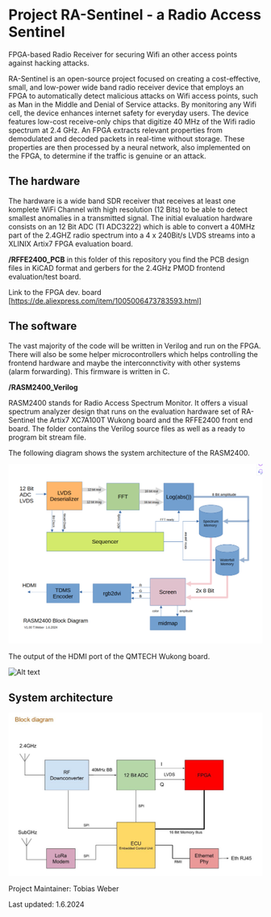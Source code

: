# Project RA-Sentinel - a Radio Access Sentinel
FPGA-based Radio Receiver for securing Wifi an other access points against hacking attacks.

RA-Sentinel is an open-source project focused on creating a cost-effective, small, and low-power wide band radio receiver device that employs an FPGA to automatically detect malicious attacks on Wifi access points, such as Man in the Middle and Denial of Service attacks. By monitoring any Wifi cell, the device enhances internet safety for everyday users.
The device features low-cost receive-only chips that digitize 40 MHz of the Wifi radio spectrum at 2.4 GHz. An FPGA extracts relevant properties from demodulated and decoded packets in real-time without storage. These properties are then processed by a neural network, also implemented on the FPGA, to determine if the traffic is genuine or an attack.

## The hardware

The hardware is a wide band SDR receiver that receives at least one komplete WiFi Channel with high resolution (12 Bits) to be able to detect smallest anomalies in a transmitted signal. The initial evaluation hardware consists on an 12 Bit ADC (TI ADC3222) which is able to convert a 40MHz part of the 2.4GHZ radio spectrum into a 4 x 240Bit/s LVDS streams into a XLINIX Artix7 FPGA evaluation board.

**/RFFE2400_PCB** in this folder of this repository you find the PCB design files in KiCAD format and gerbers for the 2.4GHz PMOD frontend evaluation/test board.

Link to the FPGA dev. board
[https://de.aliexpress.com/item/1005006473783593.html]


## The software

The vast majority of the code will be written in Verilog and run on the FPGA. There will also be some helper microcontrollers which helps controlling the frontend hardware and maybe the interconnctivity with other systems (alarm forwarding). This firmware is written in C. 

**/RASM2400_Verilog**

RASM2400 stands for Radio Access Spectrum Monitor. It offers a visual spectrum analyzer design that runs on the evaluation hardware set of RA-Sentinel the Artix7 XC7A100T Wukong board and the RFFE2400 front end board.
The folder contains the Verilog source files as well as a ready to program bit stream file. 

The following diagram shows the system architecture of the RASM2400.

![Alt text](/RASM2400_Blockdiagram.png "RASM2400 Block Diagram")

The output of the HDMI port of the QMTECH Wukong board.

![Alt text](/RASM2400_screenshot.png "Screenshot of the RASM2400 HDMI output")

## System architecture

![Alt text](/RAsentinel-Blockdiagram.JPG "RA-Sentinel Block Diagram")

Project Maintainer: Tobias Weber

Last updated: 1.6.2024

